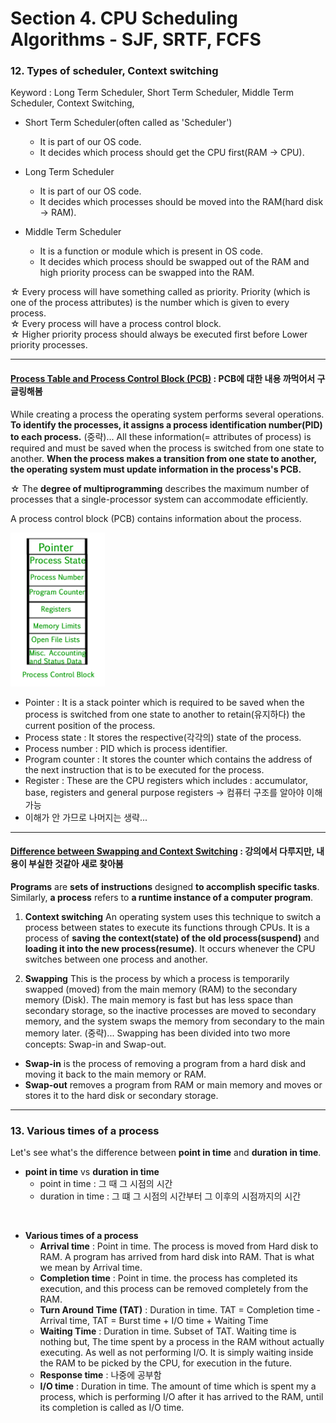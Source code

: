 # Section 4. CPU Scheduling Algorithms - SJF, SRTF, FCFS

### 12. Types of scheduler, Context switching

Keyword : Long Term Scheduler, Short Term Scheduler, Middle Term Scheduler, Context Switching, 

- Short Term Scheduler(often called as 'Scheduler')
  - It is part of our OS code.
  - It decides which process should get the CPU first(RAM -> CPU).

- Long Term Scheduler
  - It is part of our OS code.
  - It decides which processes should be moved into the RAM(hard disk -> RAM).

- Middle Term Scheduler
  - It is a function or module which is present in OS code.
  - It decides which process should be swapped out of the RAM and high priority process can be swapped into the RAM.  

☆ Every process will have something called as priority. Priority (which is one of the process attributes) is the number which is given to every process. <br>
☆ Every process will have a process control block. <br>
☆ Higher priority process should always be executed first before Lower priority processes. <br>

***
#### [Process Table and Process Control Block (PCB)](https://www.geeksforgeeks.org/process-table-and-process-control-block-pcb/) : PCB에 대한 내용 까먹어서 구글링해봄

While creating a process the operating system performs several operations. **To identify the processes, it assigns a process identification number(PID) to each process.** (중략)... All these information(= attributes of process) is required and must be saved when the process is switched from one state to another. **When the process makes a transition from one state to another, the operating system must update information in the process's PCB.**

☆ The **degree of multiprogramming** describes the maximum number of processes that a single-processor system can accommodate efficiently.

A process control block (PCB) contains information about the process.

<img src="./images/process-table.jpg" height = 30% width = 30%>

- Pointer : It is a stack pointer which is required to be saved when the process is switched from one state to another to retain(유지하다) the current position of the process.
- Process state : It stores the respective(각각의) state of the process.
- Process number : PID which is process identifier.
- Program counter : It stores the counter which contains the address of the next instruction that is to be executed for the process.
- Register : These are the CPU registers which includes : accumulator, base, registers and general purpose registers -> 컴퓨터 구조를 알아야 이해 가능
- 이해가 안 가므로 나머지는 생략...
***
#### [Difference between Swapping and Context Switching](https://www.geeksforgeeks.org/difference-between-swapping-and-context-switching/#:~:text=An%20operating%20system%20uses%20this,between%20one%20process%20and%20another.) : 강의에서 다루지만, 내용이 부실한 것같아 새로 찾아봄

**Programs** are **sets of instructions** designed **to accomplish specific tasks**. Similarly, **a process** refers to **a runtime instance of a computer program**.

1. **Context switching**
An operating system uses this technique to switch a process between states to execute its functions through CPUs. It is a process of **saving the context(state) of the old process(suspend)** and **loading it into the new process(resume)**. It occurs whenever the CPU switches between one process and another. 

2. **Swapping**
This is the process by which a process is temporarily swapped (moved) from the main memory (RAM) to the secondary memory (Disk). The main memory is fast but has less space than secondary storage, so the inactive processes are moved to secondary memory, and the system swaps the memory from secondary to the main memory later. (중략)... Swapping has been divided into two more concepts: Swap-in and Swap-out.

- **Swap-in** is the process of removing a program from a hard disk and moving it back to the main memory or RAM.
- **Swap-out** removes a program from RAM or main memory and moves or stores it to the hard disk or secondary storage.
***

### 13. Various times of a process

Let's see what's the difference between **point in time** and **duration in time**.
- **point in time** vs **duration in time**
  - point in time : 그 때 그 시점의 시간
  - duration in time : 그 떄 그 시점의 시간부터 그 이후의 시점까지의 시간

<br>

- **Various times of a process**
  - **Arrival time** : Point in time. The process is moved from Hard disk to RAM. A program has arrived from hard disk into RAM. That is what we mean by Arrival time.
  - **Completion time** : Point in time. the process has completed its execution, and this process can be removed completely from the RAM.
  - **Turn Around Time (TAT)** : Duration in time. TAT = Completion time - Arrival time, TAT = Burst time + I/O time + Waiting Time
  - **Waiting Time** : Duration in time. Subset of TAT. Waiting time is nothing but, The time spent by a process in the RAM without actually executing. As well as not performing I/O. It is simply waiting inside the RAM to be picked by the CPU, for execution in the future.
  - **Response time** : 나중에 공부함
  - **I/O time** : Duration in time. The amount of time which is spent my a process, which is performing I/O after it has arrived to the RAM, until its completion is called as I/O time. 